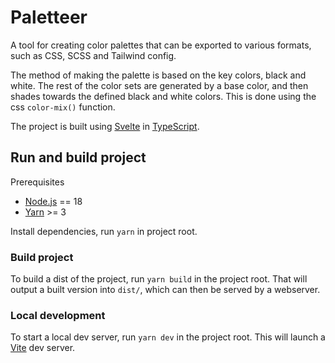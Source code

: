 # Paletteer

A tool for creating color palettes that can be exported to various formats, such as CSS, SCSS and Tailwind config.

The method of making the palette is based on the key colors, black and white. The rest of the color sets are generated by a base color, and then shades towards the defined black and white colors. This is done using the css `color-mix()` function.

The project is built using [Svelte](https://svelte.dev/) in [TypeScript](https://www.typescriptlang.org/).

## Run and build project

Prerequisites

- [Node.js](https://nodejs.org/en) == 18
- [Yarn](https://yarnpkg.com/) >= 3

Install dependencies, run `yarn` in project root.

### Build project

To build a dist of the project, run `yarn build` in the project root. That will output a built version into `dist/`, which can then be served by a webserver.

### Local development

To start a local dev server, run `yarn dev` in the project root. This will launch a [Vite](https://vitejs.dev/) dev server.
